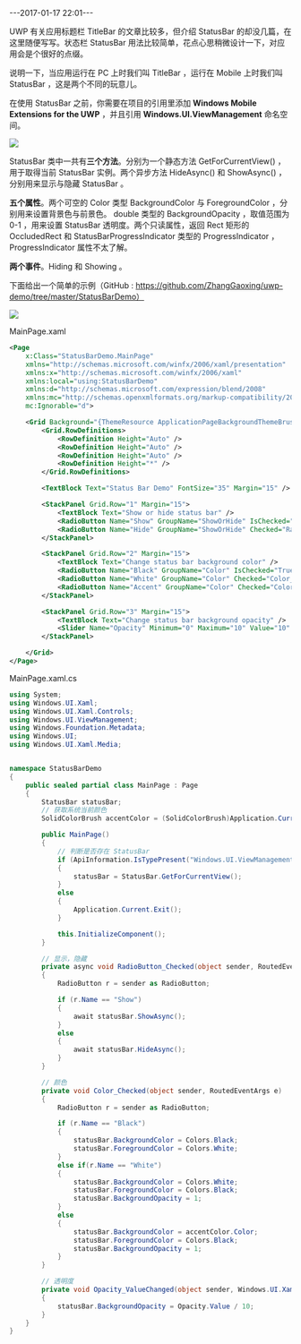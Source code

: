 ---2017-01-17 22:01---

UWP 有关应用标题栏 TitleBar 的文章比较多，但介绍 StatusBar 的却没几篇，在这里随便写写。状态栏 StatusBar 用法比较简单，花点心思稍微设计一下，对应用会是个很好的点缀。

说明一下，当应用运行在 PC 上时我们叫 TitleBar ，运行在 Mobile 上时我们叫 StatusBar ，这是两个不同的玩意儿。

在使用 StatusBar 之前，你需要在项目的引用里添加 **Windows Mobile Extensions for the UWP** ，并且引用 **Windows.UI.ViewManagement** 命名空间。

![](http://blogres.zhangyue.xin/18-2-13/13689361.jpg)

StatusBar 类中一共有**三个方法**。分别为一个静态方法 GetForCurrentView() ，用于取得当前 StatusBar 实例。两个异步方法 HideAsync() 和 ShowAsync() ，分别用来显示与隐藏 StatusBar 。

**五个属性**。两个可空的 Color 类型 BackgroundColor 与 ForegroundColor ，分别用来设置背景色与前景色。 double 类型的 BackgroundOpacity ，取值范围为 0-1 ，用来设置 StatusBar 透明度。两个只读属性，返回 Rect 矩形的 OccludedRect 和 StatusBarProgressIndicator 类型的 ProgressIndicator ，ProgressIndicator 属性不太了解。

**两个事件**。Hiding 和 Showing 。
 
下面给出一个简单的示例（GitHub : https://github.com/ZhangGaoxing/uwp-demo/tree/master/StatusBarDemo）

![](http://blogres.zhangyue.xin/18-2-13/95584596.jpg)

MainPage.xaml

```xml
<Page
    x:Class="StatusBarDemo.MainPage"
    xmlns="http://schemas.microsoft.com/winfx/2006/xaml/presentation"
    xmlns:x="http://schemas.microsoft.com/winfx/2006/xaml"
    xmlns:local="using:StatusBarDemo"
    xmlns:d="http://schemas.microsoft.com/expression/blend/2008"
    xmlns:mc="http://schemas.openxmlformats.org/markup-compatibility/2006"
    mc:Ignorable="d">

    <Grid Background="{ThemeResource ApplicationPageBackgroundThemeBrush}">
        <Grid.RowDefinitions>
            <RowDefinition Height="Auto" />
            <RowDefinition Height="Auto" />
            <RowDefinition Height="Auto" />
            <RowDefinition Height="*" />
        </Grid.RowDefinitions>

        <TextBlock Text="Status Bar Demo" FontSize="35" Margin="15" />

        <StackPanel Grid.Row="1" Margin="15">
            <TextBlock Text="Show or hide status bar" />
            <RadioButton Name="Show" GroupName="ShowOrHide" IsChecked="True" Checked="RadioButton_Checked">Show</RadioButton>
            <RadioButton Name="Hide" GroupName="ShowOrHide" Checked="RadioButton_Checked">Hide</RadioButton>
        </StackPanel>

        <StackPanel Grid.Row="2" Margin="15">
            <TextBlock Text="Change status bar background color" />
            <RadioButton Name="Black" GroupName="Color" IsChecked="True" Checked="Color_Checked">Black</RadioButton>
            <RadioButton Name="White" GroupName="Color" Checked="Color_Checked">White</RadioButton>
            <RadioButton Name="Accent" GroupName="Color" Checked="Color_Checked">System Accent Color</RadioButton>
        </StackPanel>

        <StackPanel Grid.Row="3" Margin="15">
            <TextBlock Text="Change status bar background opacity" />
            <Slider Name="Opacity" Minimum="0" Maximum="10" Value="10" ValueChanged="Opacity_ValueChanged" />
        </StackPanel>

    </Grid>
</Page>
```

MainPage.xaml.cs

```c#
using System;
using Windows.UI.Xaml;
using Windows.UI.Xaml.Controls;
using Windows.UI.ViewManagement;
using Windows.Foundation.Metadata;
using Windows.UI;
using Windows.UI.Xaml.Media;


namespace StatusBarDemo
{
    public sealed partial class MainPage : Page
    {
        StatusBar statusBar;
        // 获取系统当前颜色
        SolidColorBrush accentColor = (SolidColorBrush)Application.Current.Resources["SystemControlBackgroundAccentBrush"];

        public MainPage()
        {
            // 判断是否存在 StatusBar
            if (ApiInformation.IsTypePresent("Windows.UI.ViewManagement.StatusBar"))
            {
                statusBar = StatusBar.GetForCurrentView();
            }
            else
            {
                Application.Current.Exit();
            }

            this.InitializeComponent();
        }

        // 显示，隐藏
        private async void RadioButton_Checked(object sender, RoutedEventArgs e)
        {
            RadioButton r = sender as RadioButton;

            if (r.Name == "Show")
            {
                await statusBar.ShowAsync(); 
            }
            else
            {
                await statusBar.HideAsync();
            }
        }

        // 颜色
        private void Color_Checked(object sender, RoutedEventArgs e)
        {
            RadioButton r = sender as RadioButton;

            if (r.Name == "Black")
            {
                statusBar.BackgroundColor = Colors.Black;
                statusBar.ForegroundColor = Colors.White;  
            }
            else if(r.Name == "White")
            {
                statusBar.BackgroundColor = Colors.White;
                statusBar.ForegroundColor = Colors.Black;
                statusBar.BackgroundOpacity = 1;
            }
            else
            {
                statusBar.BackgroundColor = accentColor.Color;
                statusBar.ForegroundColor = Colors.Black;
                statusBar.BackgroundOpacity = 1;
            }
        }

        // 透明度
        private void Opacity_ValueChanged(object sender, Windows.UI.Xaml.Controls.Primitives.RangeBaseValueChangedEventArgs e)
        {
            statusBar.BackgroundOpacity = Opacity.Value / 10;
        }
    }
}
```